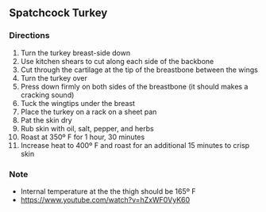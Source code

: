 Spatchcock Turkey
-----------------

### Directions
1. Turn the turkey breast-side down
2. Use kitchen shears to cut along each side of the backbone
3. Cut through the cartilage at the tip of the breastbone between the wings
4. Turn the turkey over
5. Press down firmly on both sides of the breastbone (it should makes a cracking sound)
6. Tuck the wingtips under the breast
7. Place the turkey on a rack on a sheet pan
8. Pat the skin dry
9. Rub skin with oil, salt, pepper, and herbs
10. Roast at 350º F for 1 hour, 30 minutes
11. Increase heat to 400º F and roast for an additional 15 minutes to crisp skin

### Note
- Internal temperature at the the thigh should be 165º F
- https://www.youtube.com/watch?v=hZxWF0VyK60
